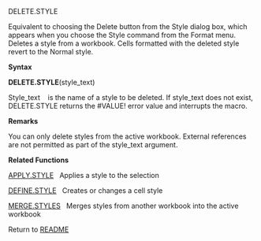 DELETE.STYLE

Equivalent to choosing the Delete button from the Style dialog box,
which appears when you choose the Style command from the Format menu.
Deletes a style from a workbook. Cells formatted with the deleted style
revert to the Normal style.

**Syntax**

**DELETE.STYLE**(style\_text)

Style\_text&nbsp;&nbsp;&nbsp;&nbsp;is the name of a style to be deleted.
If style\_text does not exist, DELETE.STYLE returns the \#VALUE\! error
value and interrupts the macro.

**Remarks**

You can only delete styles from the active workbook. External references
are not permitted as part of the style\_text argument.

**Related Functions**

[APPLY.STYLE](APPLY.STYLE.md)&nbsp;&nbsp;&nbsp;Applies a style to the selection

[DEFINE.STYLE](DEFINE.STYLE.md)&nbsp;&nbsp;&nbsp;Creates or changes a cell style

[MERGE.STYLES](MERGE.STYLES.md)&nbsp;&nbsp;&nbsp;Merges styles from another workbook into
the active workbook



Return to [README](README.md)

